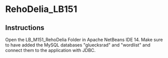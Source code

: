 # RehoDelia_LB151

## Instructions
Open the LB_M151_RehoDelia Folder in Apache NetBeans IDE 14.
Make sure to have added the MySQL databases "gluecksrad" and "wordlist" and connect them to the application with JDBC.
